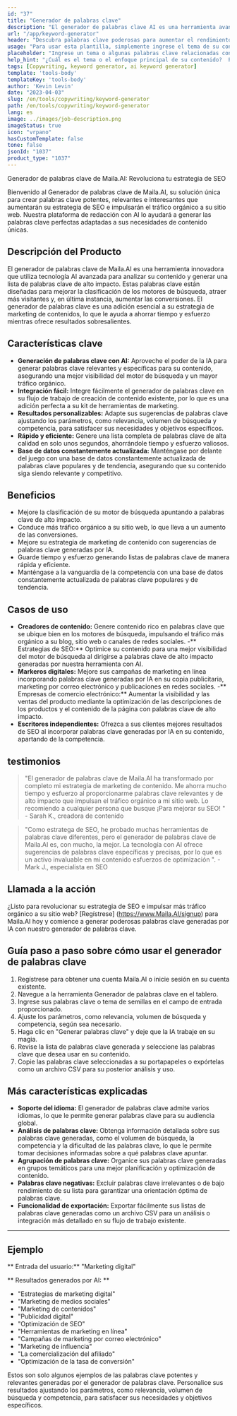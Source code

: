 ```yaml
---
id: "37"
title: "Generador de palabras clave"
description: "El generador de palabras clave AI es una herramienta avanzada que utiliza inteligencia artificial para generar palabras clave relevantes y poderosas para su contenido.  Le ayuda a descubrir palabras clave únicas y de alto rendimiento para optimizar las publicaciones de su blog, artículos y otro contenido en línea para una mejor visibilidad y compromiso."
url: "/app/keyword-generator"
header: "Descubra palabras clave poderosas para aumentar el rendimiento de su contenido."
usage: "Para usar esta plantilla, simplemente ingrese el tema de su contenido o algunas palabras clave relacionadas.  El generador de palabras clave AI generará una lista de palabras clave relevantes y de alto rendimiento para optimizar su contenido para una mejor visibilidad y compromiso."
placeholder: "Ingrese un tema o algunas palabras clave relacionadas con su contenido, por ejemplo, marketing digital, blogs de viajes o consejos de acondicionamiento físico."
help_hint: "¿Cuál es el tema o el enfoque principal de su contenido?  Proporcione algunas palabras clave relacionadas, y generaremos una lista de poderosas palabras clave para mejorar el rendimiento de su contenido."
tags: [Copywriting, keyword generator, ai keyword generator]
template: 'tools-body'
templateKey: 'tools-body'
author: 'Kevin Levin'
date: "2023-04-03"
slug: /en/tools/copywriting/keyword-generator
path: /en/tools/copywriting/keyword-generator
lang: es
image: ../images/job-description.png
imageStatus: true
icon: "vrpano"
hasCustomTemplate: false
tone: false
jsonId: "1037"
product_type: "1037"
---
```

Generador de palabras clave de Maila.AI: Revoluciona tu estrategia de SEO

Bienvenido al Generador de palabras clave de Maila.AI, su solución única para crear palabras clave potentes, relevantes e interesantes que aumentarán su estrategia de SEO e impulsarán el tráfico orgánico a su sitio web.  Nuestra plataforma de redacción con AI lo ayudará a generar las palabras clave perfectas adaptadas a sus necesidades de contenido únicas.

## Descripción del Producto

El generador de palabras clave de Maila.AI es una herramienta innovadora que utiliza tecnología AI avanzada para analizar su contenido y generar una lista de palabras clave de alto impacto.  Estas palabras clave están diseñadas para mejorar la clasificación de los motores de búsqueda, atraer más visitantes y, en última instancia, aumentar las conversiones.  El generador de palabras clave es una adición esencial a su estrategia de marketing de contenidos, lo que le ayuda a ahorrar tiempo y esfuerzo mientras ofrece resultados sobresalientes.

## Características clave

- **Generación de palabras clave con AI:** Aproveche el poder de la IA para generar palabras clave relevantes y específicas para su contenido, asegurando una mejor visibilidad del motor de búsqueda y un mayor tráfico orgánico.
 - **Integración fácil:** Integre fácilmente el generador de palabras clave en su flujo de trabajo de creación de contenido existente, por lo que es una adición perfecta a su kit de herramientas de marketing.
 - **Resultados personalizables:** Adapte sus sugerencias de palabras clave ajustando los parámetros, como relevancia, volumen de búsqueda y competencia, para satisfacer sus necesidades y objetivos específicos.
 - **Rápido y eficiente:** Genere una lista completa de palabras clave de alta calidad en solo unos segundos, ahorrándole tiempo y esfuerzo valiosos.
 - **Base de datos constantemente actualizada:** Manténgase por delante del juego con una base de datos constantemente actualizada de palabras clave populares y de tendencia, asegurando que su contenido siga siendo relevante y competitivo.

## Beneficios

- Mejore la clasificación de su motor de búsqueda apuntando a palabras clave de alto impacto.
 - Conduce más tráfico orgánico a su sitio web, lo que lleva a un aumento de las conversiones.
 - Mejore su estrategia de marketing de contenido con sugerencias de palabras clave generadas por IA.
 - Guarde tiempo y esfuerzo generando listas de palabras clave de manera rápida y eficiente.
 - Manténgase a la vanguardia de la competencia con una base de datos constantemente actualizada de palabras clave populares y de tendencia.

## Casos de uso

- **Creadores de contenido:** Genere contenido rico en palabras clave que se ubique bien en los motores de búsqueda, impulsando el tráfico más orgánico a su blog, sitio web o canales de redes sociales.
 -** Estrategias de SEO:** Optimice su contenido para una mejor visibilidad del motor de búsqueda al dirigirse a palabras clave de alto impacto generadas por nuestra herramienta con AI.
 - **Markeros digitales:** Mejore sus campañas de marketing en línea incorporando palabras clave generadas por IA en su copia publicitaria, marketing por correo electrónico y publicaciones en redes sociales.
 -** Empresas de comercio electrónico:** Aumentar la visibilidad y las ventas del producto mediante la optimización de las descripciones de los productos y el contenido de la página con palabras clave de alto impacto.
 - **Escritores independientes:** Ofrezca a sus clientes mejores resultados de SEO al incorporar palabras clave generadas por IA en su contenido, apartando de la competencia.

## testimonios

> "El generador de palabras clave de Maila.AI ha transformado por completo mi estrategia de marketing de contenido. Me ahorra mucho tiempo y esfuerzo al proporcionarme palabras clave relevantes y de alto impacto que impulsan el tráfico orgánico a mi sitio web. Lo recomiendo a cualquier persona que busque  ¡Para mejorar su SEO! "  - Sarah K., creadora de contenido

> "Como estratega de SEO, he probado muchas herramientas de palabras clave diferentes, pero el generador de palabras clave de Maila.AI es, con mucho, la mejor. La tecnología con AI ofrece sugerencias de palabras clave específicas y precisas, por lo que es un activo invaluable en mi contenido  esfuerzos de optimización ".  - Mark J., especialista en SEO

## Llamada a la acción

¿Listo para revolucionar su estrategia de SEO e impulsar más tráfico orgánico a su sitio web?  [Regístrese] (https://www.Maila.AI/signup) para Maila.AI hoy y comience a generar poderosas palabras clave generadas por IA con nuestro generador de palabras clave.

## Guía paso a paso sobre cómo usar el generador de palabras clave

1. Regístrese para obtener una cuenta Maila.AI o inicie sesión en su cuenta existente.
 2. Navegue a la herramienta Generador de palabras clave en el tablero.
 3. Ingrese sus palabras clave o tema de semillas en el campo de entrada proporcionado.
 4. Ajuste los parámetros, como relevancia, volumen de búsqueda y competencia, según sea necesario.
 5. Haga clic en "Generar palabras clave" y deje que la IA trabaje en su magia.
 6. Revise la lista de palabras clave generada y seleccione las palabras clave que desea usar en su contenido.
 7. Copie las palabras clave seleccionadas a su portapapeles o expórtelas como un archivo CSV para su posterior análisis y uso.

## Más características explicadas

- **Soporte del idioma:** El generador de palabras clave admite varios idiomas, lo que le permite generar palabras clave para su audiencia global.
 - **Análisis de palabras clave:** Obtenga información detallada sobre sus palabras clave generadas, como el volumen de búsqueda, la competencia y la dificultad de las palabras clave, lo que le permite tomar decisiones informadas sobre a qué palabras clave apuntar.
 - **Agrupación de palabras clave:** Organice sus palabras clave generadas en grupos temáticos para una mejor planificación y optimización de contenido.
 - **Palabras clave negativas:** Excluir palabras clave irrelevantes o de bajo rendimiento de su lista para garantizar una orientación óptima de palabras clave.
 - **Funcionalidad de exportación:** Exportar fácilmente sus listas de palabras clave generadas como un archivo CSV para un análisis o integración más detallado en su flujo de trabajo existente.

---

## Ejemplo

** Entrada del usuario:** "Marketing digital"

** Resultados generados por AI: **

- "Estrategias de marketing digital"
 - "Marketing de medios sociales"
 - "Marketing de contenidos"
 - "Publicidad digital"
 - "Optimización de SEO"
 - "Herramientas de marketing en línea"
 - "Campañas de marketing por correo electrónico"
 - "Marketing de influencia"
 - "La comercialización del afiliado"
 - "Optimización de la tasa de conversión"

Estos son solo algunos ejemplos de las palabras clave potentes y relevantes generadas por el generador de palabras clave.  Personalice sus resultados ajustando los parámetros, como relevancia, volumen de búsqueda y competencia, para satisfacer sus necesidades y objetivos específicos.
